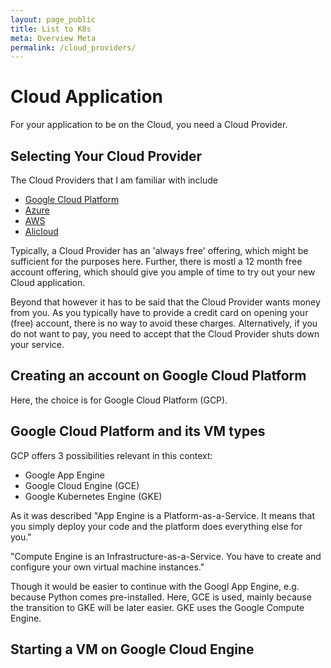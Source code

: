 ```yaml
---
layout: page_public
title: List to K8s
meta: Overview Meta
permalink: /cloud_providers/
---
```


# Cloud Application

For your application to be on the Cloud, you need a Cloud Provider. 

## Selecting Your Cloud Provider

The Cloud Providers that I am familiar with include
- [Google Cloud Platform](https://cloud.google.com/)
- [Azure](https://azure.microsoft.com/en-us/)
- [AWS](https://aws.amazon.com/)
- [Alicloud](https://www.alibabacloud.com/)

Typically, a Cloud Provider has an 'always free' offering, which might be sufficient for the purposes here.
Further, there is mostl a 12 month free account offering, which should give you ample of time to try out your new Cloud application.

Beyond that however it has to be said that the Cloud Provider wants money from you. As you typically have to provide a credit card on opening your (free) account, there is no way to avoid these charges. Alternatively, if you do not want to pay, you need to accept that the Cloud Provider shuts down your service. 


## Creating an account on Google Cloud Platform

Here, the choice is for Google Cloud Platform (GCP).





## Google Cloud Platform and its VM types


GCP offers 3 possibilities relevant in this context:
- Google App Engine
- Google Cloud Engine (GCE)
- Google Kubernetes Engine (GKE)

As it was described 
"App Engine is a Platform-as-a-Service. It means that you simply deploy your code and the platform does everything else for you."

"Compute Engine is an Infrastructure-as-a-Service. You have to create and configure your own virtual machine instances."

Though it would be easier to continue with the Googl App Engine, e.g. because Python comes pre-installed. Here, GCE is used, mainly because the transition to GKE will be later easier. GKE uses the Google Compute Engine.


## Starting a VM on Google Cloud Engine










